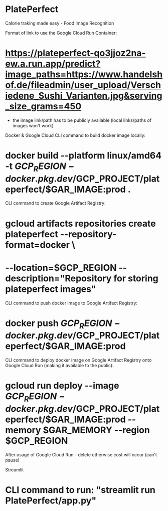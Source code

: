 # PlatePerfect
Calorie traking made easy - Food Image Recognition

Format of link to use the Google Cloud Run Container:
# https://plateperfect-qo3jjoz2na-ew.a.run.app/predict?image_paths=https://www.handelshof.de/fileadmin/user_upload/Verschiedene_Sushi_Varianten.jpg&serving_size_grams=450
- the image link/path has to be publicly available (local links/paths of images won't work)

Docker & Google Cloud
CLI command to build docker image locally:
# docker build --platform linux/amd64 -t  $GCP_REGION-docker.pkg.dev/$GCP_PROJECT/plateperfect/$GAR_IMAGE:prod .

CLI command to create Google Artifact Registry:
# gcloud artifacts repositories create plateperfect --repository-format=docker \                                 
# --location=$GCP_REGION --description="Repository for storing plateperfect images"

CLI command to push docker image to Google Artifact Registry:
# docker push $GCP_REGION-docker.pkg.dev/$GCP_PROJECT/plateperfect/$GAR_IMAGE:prod

CLI command to deploy docker image on Google Artifact Registry onto Google Cloud Run (making it available to the public):
# gcloud run deploy --image $GCP_REGION-docker.pkg.dev/$GCP_PROJECT/plateperfect/$GAR_IMAGE:prod --memory $GAR_MEMORY --region $GCP_REGION

After usage of Google Cloud Run - delete otherwise cost will occur (can't pause)

Streamlit
# CLI command to run: "streamlit run PlatePerfect/app.py"
